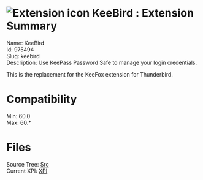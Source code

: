 # ![Extension icon](https://addons.thunderbird.net/user-media/addon_icons/975/975494-64.png?modified=5e31ecaf) KeeBird : Extension Summary

Name: KeeBird  
Id: 975494  
Slug: keebird  
Description: Use KeePass Password Safe to manage your login credentials.

This is the replacement for the KeeFox extension for Thunderbird.
  

# Compatibility
Min: 60.0  
Max: 60.*  

# Files

Source Tree: [Src](C:/Dev/Thunderbird/ThunderKdB/xall/x60/975494-keebird/src)  
Current XPI: [XPI](C:/Dev/Thunderbird/ThunderKdB/xall/x60/975494-keebird/xpi)  



